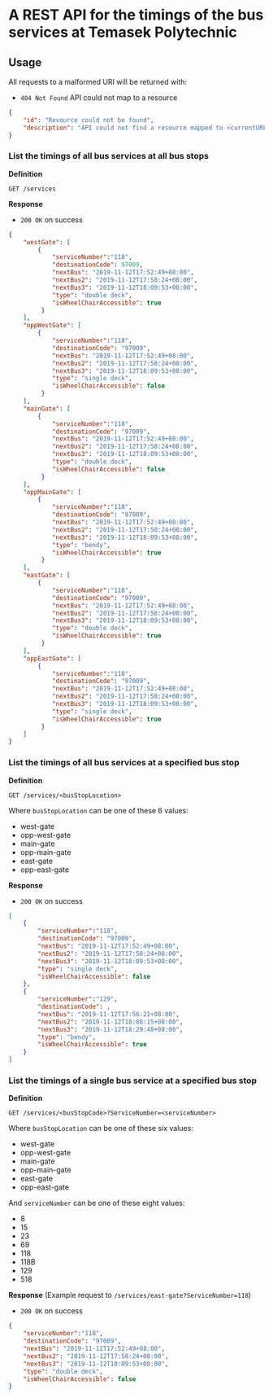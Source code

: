# A REST API for the timings of the bus services at Temasek Polytechnic

## Usage

All requests to a malformed URI will be returned with:

- `404 Not Found` API could not map to a resource
```json
{
    "id": "Resource could not be found",
    "description": "API could not find a resource mapped to <currentURLPath>"
}
```

### List the timings of all bus services at all bus stops

**Definition**

`GET /services`

**Response**

- `200 OK` on success
```json
{
    "westGate": [
        {
            "serviceNumber":"118",
            "destinationCode": 97009,
            "nextBus": "2019-11-12T17:52:49+08:00",
            "nextBus2": "2019-11-12T17:58:24+08:00",
            "nextBus3": "2019-11-12T18:09:53+08:00",
            "type": "double deck",
            "isWheelChairAccessible": true
         }
    ],
    "oppWestGate": [
        {
            "serviceNumber":"118",
            "destinationCode": "97009",
            "nextBus": "2019-11-12T17:52:49+08:00",
            "nextBus2": "2019-11-12T17:58:24+08:00",
            "nextBus3": "2019-11-12T18:09:53+08:00",
            "type": "single deck",
            "isWheelChairAccessible": false
         }
    ],
    "mainGate": [
        {
            "serviceNumber":"118",
            "destinationCode": "97009",
            "nextBus": "2019-11-12T17:52:49+08:00",
            "nextBus2": "2019-11-12T17:58:24+08:00",
            "nextBus3": "2019-11-12T18:09:53+08:00",
            "type": "double deck",
            "isWheelChairAccessible": false
         }
    ],
    "oppMainGate": [
        {
            "serviceNumber":"118",
            "destinationCode": "97009",
            "nextBus": "2019-11-12T17:52:49+08:00",
            "nextBus2": "2019-11-12T17:58:24+08:00",
            "nextBus3": "2019-11-12T18:09:53+08:00",
            "type": "bendy",
            "isWheelChairAccessible": true
         }
    ],
    "eastGate": [
        {
            "serviceNumber":"118",
            "destinationCode": "97009",
            "nextBus": "2019-11-12T17:52:49+08:00",
            "nextBus2": "2019-11-12T17:58:24+08:00",
            "nextBus3": "2019-11-12T18:09:53+08:00",
            "type": "double deck",
            "isWheelChairAccessible": true
         }
    ],
    "oppEastGate": [
        {
            "serviceNumber":"118",
            "destinationCode": "97009",
            "nextBus": "2019-11-12T17:52:49+08:00",
            "nextBus2": "2019-11-12T17:58:24+08:00",
            "nextBus3": "2019-11-12T18:09:53+08:00",
            "type": "single deck",
            "isWheelChairAccessible": true
         }
    ]
}
```

### List the timings of all bus services at a specified bus stop

**Definition**

`GET /services/<busStopLocation>`

Where `busStopLocation` can be one of these 6 values:
- west-gate
- opp-west-gate
- main-gate
- opp-main-gate
- east-gate
- opp-east-gate

**Response**

- `200 OK` on success
```json
[
    {
        "serviceNumber":"118",
        "destinationCode": "97009",
        "nextBus": "2019-11-12T17:52:49+08:00",
        "nextBus2": "2019-11-12T17:58:24+08:00",
        "nextBus3": "2019-11-12T18:09:53+08:00",
        "type": "single deck",
        "isWheelChairAccessible": false
    },
    {
        "serviceNumber":"129",
        "destinationCode": ,
        "nextBus": "2019-11-12T17:56:21+08:00",
        "nextBus2": "2019-11-12T18:08:15+08:00",
        "nextBus3": "2019-11-12T18:29:48+08:00",
        "type": "bendy",
        "isWheelChairAccessible": true
    }
]
```

### List the timings of a single bus service at a specified bus stop

**Definition**

`GET /services/<busStopCode>?ServiceNumber=<serviceNumber>`

Where `busStopLocation` can be one of these six values:
- west-gate
- opp-west-gate
- main-gate
- opp-main-gate
- east-gate
- opp-east-gate

And `serviceNumber` can be one of these eight values:
- 8
- 15
- 23
- 69
- 118
- 118B
- 129
- 518

**Response** (Example request to `/services/east-gate?ServiceNumber=118`)

- `200 OK` on success
```json
{
    "serviceNumber":"118",
    "destinationCode": "97009",
    "nextBus": "2019-11-12T17:52:49+08:00",
    "nextBus2": "2019-11-12T17:58:24+08:00",
    "nextBus3": "2019-11-12T18:09:53+08:00",
    "type": "double deck",
    "isWheelChairAccessible": false
}
```


